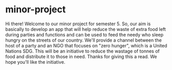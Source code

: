 # minor-project

Hi there! Welcome to our minor project for semester 5.
So, our aim is basically to develop an app that will help reduce the waste of extra food left during parties and functions and can be used to feed the needy who sleep hungry on the streets of our country. We'll provide a channel between the host of a party and an NGO that focuses on "zero hunger", which is a United Nations SDG. This will be an initiative to reduce the wastage of tonnes of food and distribute it to those in need.
Thanks for giving this a read. We hope you'll like the initiative.
